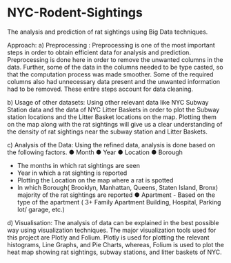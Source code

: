# NYC-Rodent-Sightings
The analysis and prediction of rat sightings using Big Data techniques.

Approach:
a) Preprocessing :
Preprocessing is one of the most important steps in order to obtain efficient data for analysis and prediction. Preprocessing is done here in order to remove the unwanted columns in the data. Further, some of the data in the columns needed to be type casted, so that the computation process was made smoother. Some of the required columns also had unnecessary data present and the unwanted information had to be removed. These entire steps account for data cleaning.

b) Usage of other datasets:
Using other relevant data like NYC Subway Station data and the data of NYC Litter Baskets in order to plot the Subway station locations and the Litter Basket locations on the map. Plotting them on the map along with the rat sightings will give us a clear understanding of the density of rat sightings near the subway station and Litter Baskets.

c) Analysis of the Data:
Using the refined data, analysis is done based on the following factors.
● Month
● Year
● Location
● Borough
- The months in which rat sightings are seen
- Year in which a rat sighting is reported
- Plotting the Location on the map where a rat is spotted
- In which Borough( Brooklyn, Manhattan, Queens, Staten Island, Bronx) majority of the rat sightings are reported
● Apartment - Based on the type of the apartment ( 3+ Family Apartment Building, Hospital, Parking lot/ garage, etc.)

d) Visualisation:
The analysis of data can be explained in the best possible way using visualization techniques. The major visualization tools used for this project are Plotly and Folium. Plotly is used for plotting the relevant histograms, Line Graphs, and Pie Charts, whereas, Folium is used to plot the heat map showing rat sightings, subway stations, and litter baskets of NYC.